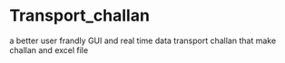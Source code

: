 # Transport_challan
a better user frandly GUI and real time data transport challan that make challan and excel file
